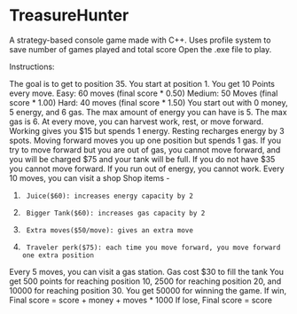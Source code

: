 # TreasureHunter
A strategy-based console game made with C++.
Uses profile system to save number of games played and total score
Open the .exe file to play.

Instructions:

The goal is to get to position 35. You start at position 1. You get 10 Points every move.
Easy: 60 moves (final score * 0.50)
Medium: 50 Moves (final score * 1.00)
Hard: 40 moves (final score * 1.50)
You start out with 0 money, 5 energy, and 6 gas. The max amount of energy you can have is 5. The max gas is 6.
At every move, you can harvest work, rest, or move forward. Working gives you $15 but spends 1 energy.
Resting recharges energy by 3 spots. Moving forward moves you up one position but spends 1 gas.
If you try to move forward but you are out of gas, you cannot move forward, and you will be charged
$75 and your tank will be full.
If you do not have $35 you cannot move forward. If you run out of energy, you cannot work.
Every 10 moves, you can visit a shop
Shop items -
1.      Juice($60): increases energy capacity by 2
2.      Bigger Tank($60): increases gas capacity by 2
3.      Extra moves($50/move): gives an extra move
4.      Traveler perk($75): each time you move forward, you move forward one extra position
Every 5 moves, you can visit a gas station. Gas cost $30 to fill the tank
You get 500 points for reaching position 10, 2500 for reaching position 20, and 10000 for reaching position 30.
You get 50000 for winning the game.
If win, Final score = score + money + moves * 1000
If lose, Final score = score